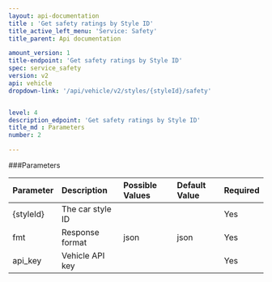 ```yaml
---
layout: api-documentation
title : 'Get safety ratings by Style ID'
title_active_left_menu: 'Service: Safety'
title_parent: Api documentation

amount_version: 1
title-endpoint: 'Get safety ratings by Style ID'
spec: service_safety
version: v2
api: vehicle
dropdown-link: '/api/vehicle/v2/styles/{styleId}/safety'


level: 4
description_edpoint: 'Get safety ratings by Style ID'
title_md : Parameters
number: 2

---
```


###Parameters

| Parameter  | Description           | Possible Values   | Default Value | Required |
|:-----------|:----------------------|:----------------- |:------------- |:-------- |
| {styleId}  | The car style ID      |                   |               | Yes      |
| fmt        | Response format       | json              | json          | Yes      |
| api_key    | Vehicle API key       |                   |               | Yes      |
